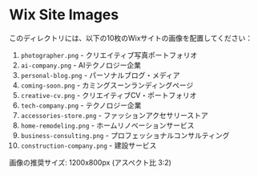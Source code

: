 # Wix Site Images

このディレクトリには、以下の10枚のWixサイトの画像を配置してください：

1. `photographer.png` - クリエイティブ写真ポートフォリオ
2. `ai-company.png` - AIテクノロジー企業
3. `personal-blog.png` - パーソナルブログ・メディア
4. `coming-soon.png` - カミングスーンランディングページ
5. `creative-cv.png` - クリエイティブCV・ポートフォリオ
6. `tech-company.png` - テクノロジー企業
7. `accessories-store.png` - ファッションアクセサリーストア
8. `home-remodeling.png` - ホームリノベーションサービス
9. `business-consulting.png` - プロフェッショナルコンサルティング
10. `construction-company.png` - 建設サービス

画像の推奨サイズ: 1200x800px (アスペクト比 3:2)